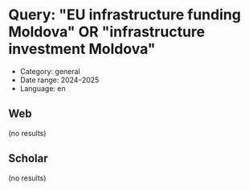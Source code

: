 # Query: "EU infrastructure funding Moldova" OR "infrastructure investment Moldova"
- Category: general
- Date range: 2024–2025
- Language: en

## Web

(no results)

## Scholar

(no results)

